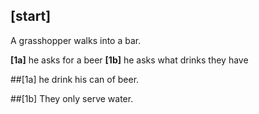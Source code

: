 ## [start]
A grasshopper walks into a bar.

**[1a]** he asks for a beer
**[1b]** he asks what drinks they have

##[1a] he drink his can of beer.

##[1b] They only serve water.


